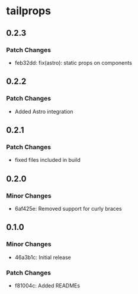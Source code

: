 # tailprops

## 0.2.3

### Patch Changes

- feb32dd: fix(astro): static props on components

## 0.2.2

### Patch Changes

- Added Astro integration

## 0.2.1

### Patch Changes

- fixed files included in build

## 0.2.0

### Minor Changes

- 6af425e: Removed support for curly braces

## 0.1.0

### Minor Changes

- 46a3b1c: Initial release

### Patch Changes

- f81004c: Added READMEs
